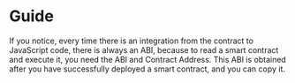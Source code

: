 # Guide

If you notice, every time there is an integration from the contract to JavaScript code, there is always an ABI, because to read a smart contract and execute it, you need the ABI and Contract Address. This ABI is obtained after you have successfully deployed a smart contract, and you can copy it.
